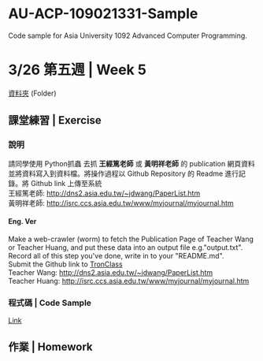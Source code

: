 # AU-ACP-109021331-Sample
Code sample for Asia University 1092 Advanced Computer Programming.

# 3/26 第五週 | Week 5
<a href="week5">資料夾</a> (Folder)
## 課堂練習 | Exercise
### 說明
請同學使用 Python抓蟲 去抓 <b>王經篤老師</b> 或 <b>黃明祥老師</b> 的 publication 網頁資料並將資料寫入到資料檔。將操作過程以 Github Repository 的 Readme 進行記錄。將 Github link 上傳至系統
<br/>
王經篤老師: <a href="http://dns2.asia.edu.tw/~jdwang/PaperList.htm">http://dns2.asia.edu.tw/~jdwang/PaperList.htm</a>
<br/>
黃明祥老師: <a href="http://isrc.ccs.asia.edu.tw/www/myjournal/myjournal.htm">http://isrc.ccs.asia.edu.tw/www/myjournal/myjournal.htm</a>
<br/>
#### Eng. Ver
Make a web-crawler (worm) to fetch the Publication Page of Teacher Wang or Teacher Huang, and put these data into an output file e.g."output.txt".
<br/>
Record all of this step you've done, write in to your "README.md".
<br/>
Submit the Github link to <a href="https://tronclass.asia.edu.tw/">TronClass</a>
<br/>
Teacher Wang: <a href="http://dns2.asia.edu.tw/~jdwang/PaperList.htm">http://dns2.asia.edu.tw/~jdwang/PaperList.htm</a>
<br/>
Teacher Huang: <a href="http://isrc.ccs.asia.edu.tw/www/myjournal/myjournal.htm">http://isrc.ccs.asia.edu.tw/www/myjournal/myjournal.htm</a>
<br/>

### 程式碼 | Code Sample
<a href="week5/Exercise.py">Link</a>
## 作業 | Homework

